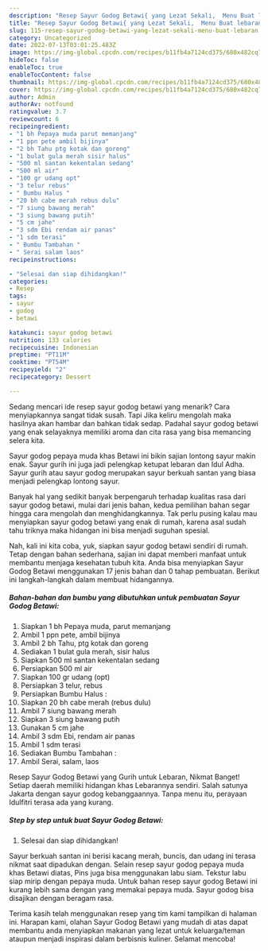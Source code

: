 ```yaml
---
description: "Resep Sayur Godog Betawi{ yang Lezat Sekali,  Menu Buat lebaran"
title: "Resep Sayur Godog Betawi{ yang Lezat Sekali,  Menu Buat lebaran"
slug: 115-resep-sayur-godog-betawi-yang-lezat-sekali-menu-buat-lebaran
category: Uncategorized
date: 2022-07-13T03:01:25.483Z
image: https://img-global.cpcdn.com/recipes/b11fb4a7124cd375/680x482cq70/sayur-godog-betawi-foto-resep-utama.jpg
hideToc: false
enableToc: true
enableTocContent: false
thumbnail: https://img-global.cpcdn.com/recipes/b11fb4a7124cd375/680x482cq70/sayur-godog-betawi-foto-resep-utama.jpg
cover: https://img-global.cpcdn.com/recipes/b11fb4a7124cd375/680x482cq70/sayur-godog-betawi-foto-resep-utama.jpg
author: Admin
authorAv: notfound
ratingvalue: 3.7
reviewcount: 6
recipeingredient:
- "1 bh Pepaya muda parut memanjang"
- "1 ppn pete ambil bijinya"
- "2 bh Tahu ptg kotak dan goreng"
- "1 bulat gula merah sisir halus"
- "500 ml santan kekentalan sedang"
- "500 ml air"
- "100 gr udang opt"
- "3 telur rebus"
- " Bumbu Halus "
- "20 bh cabe merah rebus dulu"
- "7 siung bawang merah"
- "3 siung bawang putih"
- "5 cm jahe"
- "3 sdm Ebi rendam air panas"
- "1 sdm terasi"
- " Bumbu Tambahan "
- " Serai salam laos"
recipeinstructions:

- "Selesai dan siap dihidangkan!"
categories:
- Resep
tags:
- sayur
- godog
- betawi

katakunci: sayur godog betawi 
nutrition: 133 calories
recipecuisine: Indonesian
preptime: "PT11M"
cooktime: "PT54M"
recipeyield: "2"
recipecategory: Dessert

---
```



Sedang mencari ide resep sayur godog betawi yang menarik? Cara menyiapkannya sangat tidak susah. Tapi Jika keliru mengolah maka hasilnya akan hambar dan bahkan tidak sedap. Padahal sayur godog betawi yang enak selayaknya memiliki aroma dan cita rasa yang bisa memancing selera kita.


Sayur godog pepaya muda khas Betawi ini bikin sajian lontong sayur makin enak. Sayur gurih ini juga jadi pelengkap ketupat lebaran dan Idul Adha. Sayur gurih atau sayur godog merupakan sayur berkuah santan yang biasa menjadi pelengkap lontong sayur.

Banyak hal yang sedikit banyak berpengaruh terhadap kualitas rasa dari sayur godog betawi, mulai dari jenis bahan, kedua pemilihan bahan segar hingga cara mengolah dan menghidangkannya. Tak perlu pusing kalau mau menyiapkan sayur godog betawi yang enak di rumah, karena asal sudah tahu triknya maka hidangan ini bisa menjadi suguhan spesial.


Nah, kali ini kita coba, yuk, siapkan sayur godog betawi sendiri di rumah. Tetap dengan bahan sederhana, sajian ini dapat memberi manfaat untuk membantu menjaga kesehatan tubuh kita. Anda bisa menyiapkan Sayur Godog Betawi menggunakan 17 jenis bahan dan 0 tahap pembuatan. Berikut ini langkah-langkah dalam membuat hidangannya.

<!--inarticleads1-->

##### Bahan-bahan dan bumbu yang dibutuhkan untuk pembuatan Sayur Godog Betawi:

1. Siapkan 1 bh Pepaya muda, parut memanjang
1. Ambil 1 ppn pete, ambil bijinya
1. Ambil 2 bh Tahu, ptg kotak dan goreng
1. Sediakan 1 bulat gula merah, sisir halus
1. Siapkan 500 ml santan kekentalan sedang
1. Persiapkan 500 ml air
1. Siapkan 100 gr udang (opt)
1. Persiapkan 3 telur, rebus
1. Persiapkan  Bumbu Halus :
1. Siapkan 20 bh cabe merah (rebus dulu)
1. Ambil 7 siung bawang merah
1. Siapkan 3 siung bawang putih
1. Gunakan 5 cm jahe
1. Ambil 3 sdm Ebi, rendam air panas
1. Ambil 1 sdm terasi
1. Sediakan  Bumbu Tambahan :
1. Ambil  Serai, salam, laos


Resep Sayur Godog Betawi yang Gurih untuk Lebaran, Nikmat Banget! Setiap daerah memiliki hidangan khas Lebarannya sendiri. Salah satunya Jakarta dengan sayur godog kebanggaannya. Tanpa menu itu, perayaan Idulfitri terasa ada yang kurang. 

<!--inarticleads2-->

##### Step by step untuk buat Sayur Godog Betawi:


1. Selesai dan siap dihidangkan!

Sayur berkuah santan ini berisi kacang merah, buncis, dan udang ini terasa nikmat saat dipadukan dengan. Selain resep sayur godog pepaya muda khas Betawi diatas, Pins juga bisa menggunakan labu siam. Tekstur labu siap mirip dengan pepaya muda. Untuk bahan resep sayur godog Betawi ini kurang lebih sama dengan yang memakai pepaya muda. Sayur godog bisa disajikan dengan beragam rasa. 

Terima kasih telah menggunakan resep yang tim kami tampilkan di halaman ini. Harapan kami, olahan Sayur Godog Betawi yang mudah di atas dapat membantu anda menyiapkan makanan yang lezat untuk keluarga/teman ataupun menjadi inspirasi dalam berbisnis kuliner. Selamat mencoba!

